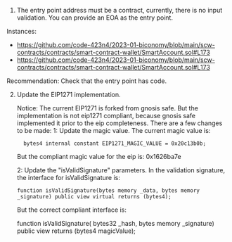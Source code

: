 1. The entry point address must be a contract, currently, there is no input validation. You can provide an EOA as the entry point. 

Instances: 

- https://github.com/code-423n4/2023-01-biconomy/blob/main/scw-contracts/contracts/smart-contract-wallet/SmartAccount.sol#L173
- https://github.com/code-423n4/2023-01-biconomy/blob/main/scw-contracts/contracts/smart-contract-wallet/SmartAccount.sol#L173


Recommendation: 
Check that the entry point has code. 


2. Update the EIP1271 implementation.

    Notice: The current EIP1271 is forked from gnosis safe. But the implementation is not eip1271 compliant, because gnosis safe implemented it 
   prior to the eip completeness. 
   There are a few changes to be made: 
     1: Update the magic value. The current magic value is: 

   ``` solidity
     bytes4 internal constant EIP1271_MAGIC_VALUE = 0x20c13b0b;
    ``` 
    But the compliant magic value for the eip is: 0x1626ba7e

    2: Update the "isValidSignature" parameters. 
        In the validation signature, the interface for isValidSignature is: 

 
       function isValidSignature(bytes memory _data, bytes memory _signature) public view virtual returns (bytes4);
   
      But the correct compliant interface is: 

      function isValidSignature(
    bytes32 _hash, 
    bytes memory _signature)
    public
    view 
    returns (bytes4 magicValue);



